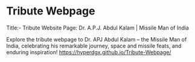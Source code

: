 # Tribute Webpage

Title:- Tribute Website Page: Dr. A.P.J. Abdul Kalam | Missile Man of India

Explore the tribute webpage to Dr. APJ Abdul Kalam – the Missile Man of India, celebrating his remarkable journey, space and missile feats, and enduring inspiration!
<a href="https://hyperdgx.github.io/Tribute-Webpage/">https://hyperdgx.github.io/Tribute-Webpage/</a>
